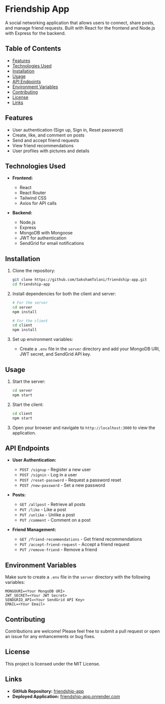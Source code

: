 # Friendship App

A social networking application that allows users to connect, share posts, and manage friend requests. Built with React for the frontend and Node.js with Express for the backend.

## Table of Contents

- [Features](#features)
- [Technologies Used](#technologies-used)
- [Installation](#installation)
- [Usage](#usage)
- [API Endpoints](#api-endpoints)
- [Environment Variables](#environment-variables)
- [Contributing](#contributing)
- [License](#license)
- [Links](#links)

## Features

- User authentication (Sign up, Sign in, Reset password)
- Create, like, and comment on posts
- Send and accept friend requests
- View friend recommendations
- User profiles with pictures and details

## Technologies Used

- **Frontend:**
  - React
  - React Router
  - Tailwind CSS
  - Axios for API calls

- **Backend:**
  - Node.js
  - Express
  - MongoDB with Mongoose
  - JWT for authentication
  - SendGrid for email notifications

## Installation

1. Clone the repository:
   ```bash
   git clone https://github.com/SakshamTolani/friendship-app.git
   cd friendship-app
   ```

2. Install dependencies for both the client and server:
   ```bash
   # For the server
   cd server
   npm install

   # For the client
   cd client
   npm install
   ```

3. Set up environment variables:
   - Create a `.env` file in the `server` directory and add your MongoDB URI, JWT secret, and SendGrid API key.

## Usage

1. Start the server:
   ```bash
   cd server
   npm start
   ```

2. Start the client:
   ```bash
   cd client
   npm start
   ```

3. Open your browser and navigate to `http://localhost:3000` to view the application.

## API Endpoints

- **User Authentication:**
  - `POST /signup` - Register a new user
  - `POST /signin` - Log in a user
  - `POST /reset-password` - Request a password reset
  - `POST /new-password` - Set a new password

- **Posts:**
  - `GET /allpost` - Retrieve all posts
  - `PUT /like` - Like a post
  - `PUT /unlike` - Unlike a post
  - `PUT /comment` - Comment on a post

- **Friend Management:**
  - `GET /friend-recommendations` - Get friend recommendations
  - `PUT /accept-friend-request` - Accept a friend request
  - `PUT /remove-friend` - Remove a friend

## Environment Variables

Make sure to create a `.env` file in the `server` directory with the following variables:
```
MONGOURI=<Your MongoDB URI>
JWT_SECRET=<Your JWT Secret>
SENDGRID_API=<Your SendGrid API Key>
EMAIL=<Your Email>
```


## Contributing

Contributions are welcome! Please feel free to submit a pull request or open an issue for any enhancements or bug fixes.

## License

This project is licensed under the MIT License.

## Links

- **GitHub Repository:** [friendship-app](https://github.com/SakshamTolani/friendship-app)
- **Deployed Application:** [friendship-app.onrender.com](https://friendship-app.onrender.com)
